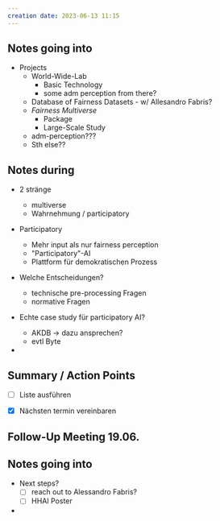 ```yaml
---
creation date: 2023-06-13 11:15
---
```



## Notes going into
- Projects
	- World-Wide-Lab
		- Basic Technology
		- some adm perception from there?
	- Database of Fairness Datasets - w/ Allesandro Fabris?
	- *Fairness Multiverse*
		- Package
		- Large-Scale Study
	- adm-perception???
	- Sth else??

## Notes during

- 2 stränge
	- multiverse
	- Wahrnehmung / participatory

- Participatory
	- Mehr input als nur fairness perception
	- "Participatory"-AI
	- Plattform für demokratischen Prozess
- Welche Entscheidungen?
	- technische pre-processing Fragen
	- normative Fragen

- Echte case study für participatory AI?
	- AKDB -> dazu ansprechen?
	- evtl Byte
- 


## Summary / Action Points
- [ ] Liste ausführen
- [x] Nächsten termin vereinbaren



## Follow-Up Meeting 19.06.

## Notes going into

- Next steps?
	- [ ] reach out to Alessandro Fabris?
	- [ ] HHAI Poster
- 